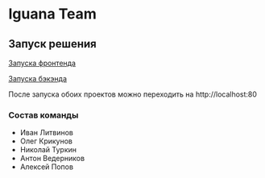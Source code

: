# Iguana Team


## Запуск решения
[Запуска фронтенда](https://github.com/Iguana-Team/frontend/blob/main/README.md)


[Запуска бэкэнда](https://github.com/Iguana-Team/backend/blob/main/README.md)


После запуска обоих проектов можно переходить на http://localhost:80
### Состав команды
* Иван Литвинов
* Олег Крикунов
* Николай Туркин
* Антон Ведерников
* Алексей Попов
